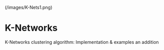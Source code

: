 (/images/K-Nets1.png)
# K-Networks
K-Networks clustering algorithm: Implementation &amp; examples
an addition 
